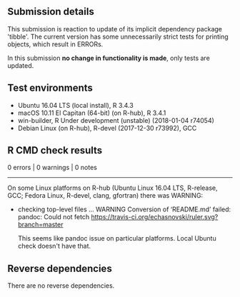 ## Submission details

This submission is reaction to update of its implicit dependency package 'tibble'. The current version has some unnecessarily strict tests for printing objects, which result in ERRORs.

In this submission __no change in functionality is made__, only tests are updated.

## Test environments
* Ubuntu 16.04 LTS (local install), R 3.4.3
* macOS 10.11 El Capitan (64-bit) (on R-hub), R 3.4.1
* win-builder, R Under development (unstable) (2018-01-04 r74054)
* Debian Linux (on R-hub), R-devel (2017-12-30 r73992), GCC

## R CMD check results

0 errors | 0 warnings | 0 notes

---

On some Linux platforms on R-hub (Ubuntu Linux 16.04 LTS, R-release, GCC; Fedora Linux, R-devel, clang, gfortran) there was WARNING:

* checking top-level files ... WARNING
Conversion of ‘README.md’ failed:
pandoc: Could not fetch https://travis-ci.org/echasnovski/ruler.svg?branch=master

  This seems like pandoc issue on particular platforms. Local Ubuntu check doesn't have that.

## Reverse dependencies

There are no reverse dependencies.
